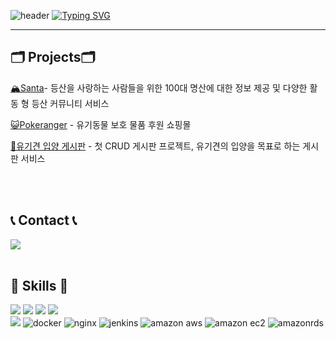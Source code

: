 ![header](https://capsule-render.vercel.app/api?type=waving&color=6994CDEE&text=&animation=twinkling&height=80)
[![Typing SVG](https://readme-typing-svg.demolab.com?font=Alkatra&weight=500&size=45&duration=3500&pause=3&color=6994CDEE&center=false&vCenter=false&multiline=true&repeat=true&width=1000&height=100&lines=Welcome+to+ChanHyeok's+GitHub!👋)](https://git.io/typing-svg)

<div align="left">

-------

## 🗂️ Projects🗂️
<div>
 
 [🏔️Santa](https://github.com/dhrcksgur1/Santa)- 등산을 사랑하는 사람들을 위한 100대 명산에 대한 정보 제공 및 다양한 활동 형 등산 커뮤니티 서비스 
</div>
<div>
 
 [😺Pokeranger](https://github.com/dhrcksgur1/pokeranger-back) - 유기동물 보호 물품 후원 쇼핑몰 
</div>
<div>
 
 [🐶유기견 입양 게시판](https://github.com/dhrcksgur1/crud-first-project) - 첫 CRUD 게시판 프로젝트, 유기견의 입양을 목표로 하는 게시판 서비스
</div>

  <br></br>

## 📞 Contact 📞
<div style="display:flex; flex-direction:row;">
    <a href="mailto:dhrcksgur1@gmail.com">
        <img src="https://img.shields.io/badge/Gmail-EA4335?style=for-the-badge&logo=Gmail&logoColor=white">
    </a>
</div><br>
    
## 🔨 Skills 🔨
<div style="display:flex; flex-direction:column; align-items:flex-start;">
    <!-- Backend 
    <p><strong>Backend</strong></p>-->
    <div>
        <img src="https://img.shields.io/badge/Java-007396?style=for-the-badge&logo=Java&logoColor=white"> 
        <img src="https://img.shields.io/badge/Spring Boot-6DB33F?style=for-the-badge&logo=springboot&logoColor=white">
        <img src="https://img.shields.io/badge/mysql-4479A1?style=for-the-badge&logo=mysql&logoColor=white"> 
     <img src= "https://camo.githubusercontent.com/071d5c2061849dea8d6811a66405883f23af6c358afc30725236291040847697/68747470733a2f2f696d672e736869656c64732e696f2f62616467652f4a50412d3539363636433f7374796c653d666f722d7468652d6261646765266c6f676f3d48696265726e617465266c6f676f436f6c6f723d7768697465">
    </div>
    <!-- Server 
    <p><strong>Server</strong></p>-->
    <div>
        <img src="https://img.shields.io/badge/linux-FCC624?style=for-the-badge&logo=linux&logoColor=black"> 
        <img alt="docker" src ="https://img.shields.io/badge/docker-2496ED.svg?&style=for-the-badge&logo=docker&logoColor=white"/> <img alt="nginx" src ="https://img.shields.io/badge/nginx-009639.svg?&style=for-the-badge&logo=nginx&logoColor=white"/>
<img alt="jenkins" src ="https://img.shields.io/badge/jenkins-D24939.svg?&style=for-the-badge&logo=jenkins&logoColor=white"/>
<img alt="amazon aws" src ="https://img.shields.io/badge/amazon aws-232F3E.svg?&style=for-the-badge&logo=amazonaws&logoColor=white"/>
<img alt="amazon ec2" src ="https://img.shields.io/badge/amazon ec2-FF9900.svg?&style=for-the-badge&logo=amazonec2&logoColor=white"/>
<img alt="amazonrds" src ="https://img.shields.io/badge/amazonrds-527FFF.svg?&style=for-the-badge&logo=amazonrds&logoColor=white"/>
    </div>
    <!-- Frontend 
    <p><strong>ETC</strong></p>
    <div>
        <img src="https://img.shields.io/badge/html-E34F26?style=flat-square&logo=html&logoColor=white"> 
        <img src="https://img.shields.io/badge/css-1572B6?style=flat-square&logo=css&logoColor=white"> 
        <img src="https://img.shields.io/badge/javascript-F7DF1E?style=flat-square&logo=javascript&logoColor=black"> 
    </div>
 -->
</div>
<br></br><br></br>

<!-- 프로그래밍 언어 사용
![Top Langs](https://github-readme-stats.vercel.app/api/top-langs/?username=dhrcksgur1)
-->

<!-- 깃헙 스탯
[![Hits](https://hits.seeyoufarm.com/api/count/incr/badge.svg?url=https%3A%2F%2Fgithub.com%2Fdhrcksgur1&count_bg=%23FFB6F3&title_bg=%23555555&icon=&icon_color=%23E7E7E7&title=GITHUB&edge_flat=false)](https://hits.seeyoufarm.com)  

[![bi-sz's GitHub stats](https://github-readme-stats.vercel.app/api?username=dhrcksgur1&include_all_commits=true&show_icons=true&theme=cobalt)](https://github.com/bi-sz/github-readme-stats)
 -->
<br>
